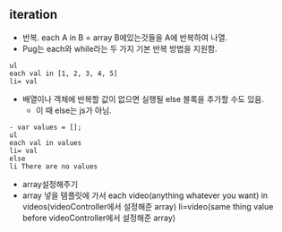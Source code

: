 
## iteration
- 반복. each A in B = array B에있는것들을 A에 반복하여 나열.
- Pug는 each와 while라는 두 가지 기본 반복 방법을 지원함.
```
ul
each val in [1, 2, 3, 4, 5]
li= val
```
- 배열이나 객체에 반복할 값이 없으면 실행될 else 블록을 추가할 수도 있음.
  - 이 때 else는 js가 아님. 
```
- var values = [];
ul
each val in values
li= val
else
li There are no values
```

- array설정해주기
- array 넣을 템플릿에 가서
  each video(anything whatever you want) in videos(videoController에서 설정해준 array)
  li=video(same thing value before videoController에서 설정해준 array)

